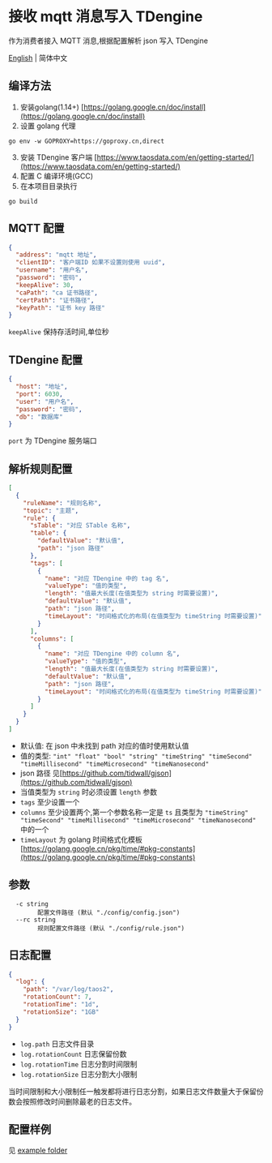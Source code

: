 # 接收 mqtt 消息写入 TDengine

作为消费者接入 MQTT 消息,根据配置解析 json 写入 TDengine

[English](README.md) | 简体中文

## 编译方法
1. 安装golang(1.14+) [https://golang.google.cn/doc/install](https://golang.google.cn/doc/install)
2. 设置 golang 代理 
```shell
go env -w GOPROXY=https://goproxy.cn,direct
```
3. 安装 TDengine 客户端 [https://www.taosdata.com/en/getting-started/](https://www.taosdata.com/en/getting-started/)
4. 配置 C 编译环境(GCC)
5. 在本项目目录执行
```shell
go build
```

## MQTT 配置

```json
{
  "address": "mqtt 地址",
  "clientID": "客户端ID 如果不设置则使用 uuid",
  "username": "用户名",
  "password": "密码",
  "keepAlive": 30,
  "caPath": "ca 证书路径",
  "certPath": "证书路径",
  "keyPath": "证书 key 路径"
}
```
`keepAlive` 保持存活时间,单位秒
## TDengine 配置

```json
{
  "host": "地址",
  "port": 6030,
  "user": "用户名",
  "password": "密码",
  "db": "数据库"
}
```

`port` 为 TDengine 服务端口

## 解析规则配置

```json
[
  {
    "ruleName": "规则名称",
    "topic": "主题",
    "rule": {
      "sTable": "对应 STable 名称",
      "table": {
        "defaultValue": "默认值",
        "path": "json 路径"
      },
      "tags": [
        {
          "name": "对应 TDengine 中的 tag 名",
          "valueType": "值的类型",
          "length": "值最大长度(在值类型为 string 时需要设置)",
          "defaultValue": "默认值",
          "path": "json 路径",
          "timeLayout": "时间格式化的布局(在值类型为 timeString 时需要设置)"
        }
      ],
      "columns": [
        {
          "name": "对应 TDengine 中的 column 名",
          "valueType": "值的类型",
          "length": "值最大长度(在值类型为 string 时需要设置)",
          "defaultValue": "默认值",
          "path": "json 路径",
          "timeLayout": "时间格式化的布局(在值类型为 timeString 时需要设置)"
        }
      ]
    }
  }
]
```
* 默认值: 在 json 中未找到 path 对应的值时使用默认值
* 值的类型: `"int"
  "float"
  "bool"
  "string"
  "timeString"
  "timeSecond"
  "timeMillisecond"
  "timeMicrosecond"
  "timeNanosecond"`
* json 路径  见[https://github.com/tidwall/gjson](https://github.com/tidwall/gjson)
* 当值类型为 `string` 时必须设置 `length` 参数
* `tags` 至少设置一个
* `columns` 至少设置两个,第一个参数名称一定是 `ts` 且类型为 `"timeString" "timeSecond" "timeMillisecond" "timeMicrosecond" "timeNanosecond"` 中的一个
* `timeLayout` 为 golang 时间格式化模板 [https://golang.google.cn/pkg/time/#pkg-constants](https://golang.google.cn/pkg/time/#pkg-constants)
## 参数
```
  -c string
        配置文件路径 (默认 "./config/config.json")
  --rc string
        规则配置文件路径 (默认 "./config/rule.json")
```
## 日志配置

```json
{
  "log": {
    "path": "/var/log/taos2",
    "rotationCount": 7,
    "rotationTime": "1d",
    "rotationSize": "1GB"
  }
}
```

* `log.path` 日志文件目录
* `log.rotationCount` 日志保留份数
* `log.rotationTime` 日志分割时间限制
* `log.rotationSize` 日志分割大小限制

当时间限制和大小限制任一触发都将进行日志分割，如果日志文件数量大于保留份数会按照修改时间删除最老的日志文件。

## 配置样例
见 [example folder](./example)